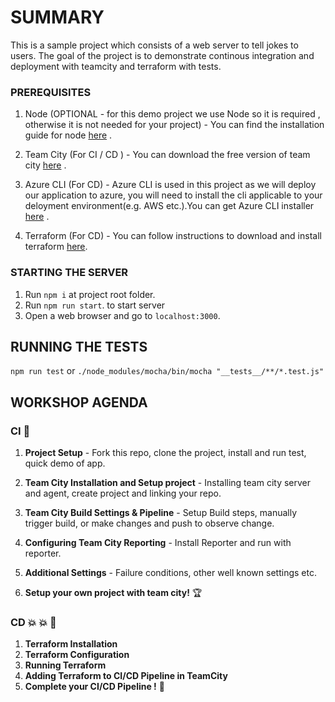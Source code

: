 # SUMMARY
This is a sample project which consists of a web server to tell jokes to users. The goal of the project is to demonstrate continous integration and deployment with teamcity and terraform with tests.

### PREREQUISITES
1. Node (OPTIONAL - for this demo project we use Node so it is required , otherwise it is not needed for your project) - You can find the installation guide for node [here](https://nodejs.org/en/) .

2. Team City (For CI / CD ) - You can download the free version of team city [here](https://www.jetbrains.com/teamcity/download/) .

3. Azure CLI (For CD) - Azure CLI is used in this project as we will deploy our application to azure, you will need to install the cli applicable to your deloyment environment(e.g. AWS etc.).You can get Azure CLI installer [here](https://docs.microsoft.com/en-us/cli/azure/install-azure-cli?view=azure-cli-latest) .

4. Terraform (For CD) - You can follow instructions to download and install terraform [here](https://www.terraform.io/downloads.html).

### STARTING THE SERVER
1. Run `npm i` at project root folder. 
2. Run `npm run start`. to start server
3. Open a web browser and go to `localhost:3000`.

## RUNNING THE TESTS

`npm run test` or `./node_modules/mocha/bin/mocha "__tests__/**/*.test.js"` 


## WORKSHOP AGENDA
### CI :rocket:
1. **Project Setup** - Fork this repo, clone the project, install and run test, quick demo of app.

2. **Team City Installation and Setup project** - Installing team city server and agent, create project and linking your repo.

3. **Team City Build Settings & Pipeline** - Setup Build steps, manually trigger build, or make changes and push to observe change.

4. **Configuring Team City Reporting** - Install Reporter and run with reporter.

5. **Additional Settings** - Failure conditions, other well known settings etc.
6. **Setup your own project with team city!** :trophy:

### CD :boom: :boom: :rocket:
1. **Terraform Installation**
2. **Terraform Configuration**
3. **Running Terraform**
4. **Adding Terraform to CI/CD Pipeline in TeamCity**
5. **Complete your CI/CD Pipeline !** :beer:
